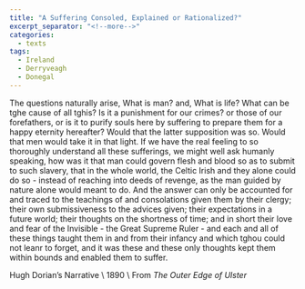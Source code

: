 ```yaml
---
title: "A Suffering Consoled, Explained or Rationalized?"
excerpt_separator: "<!--more-->"
categories:
  - texts
tags:
  - Ireland
  - Derryveagh
  - Donegal
---
```

The questions naturally arise, What is man? and, What is life? What can be tghe cause of all tghis? Is it a punishment for our crimes? or those of our forefathers, or is it to purify souls here by suffering to prepare them for a happy eternity hereafter? Would that the latter supposition was so. Would that men would take it in that light. If we have the real feeling to so thoroughly understand all these sufferings, we might well ask humanly speaking, how was it that man could govern flesh and blood so as to submit to such slavery, that in the whole world, the Celtic Irish and they alone could do so - instead of reaching into deeds of revenge, as the man guided by nature alone would meant to do. And the answer can only be accounted for and traced to the teachings of and consolations given them by their clergy; their own submissiveness to the advices given; their expectations in a future world; their thoughts on the shortness of time; and in short their love and fear of the Invisible - the Great Supreme Ruler - and each and all of these things taught them in and from their infancy and which tghou could not leanr to forget, and it was these and these only thoughts kept them within bounds and enabled them to suffer.  
<!--more-->

Hugh Dorian’s Narrative       \\
1890       \\
From _The Outer Edge of Ulster_
